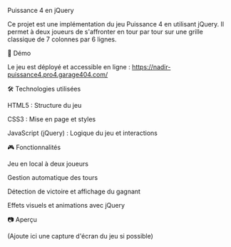 Puissance 4 en jQuery

Ce projet est une implémentation du jeu Puissance 4 en utilisant jQuery. Il permet à deux joueurs de s'affronter en tour par tour sur une grille classique de 7 colonnes par 6 lignes.

🚀 Démo

Le jeu est déployé et accessible en ligne : https://nadir-puissance4.pro4.garage404.com/

🛠 Technologies utilisées

HTML5 : Structure du jeu

CSS3 : Mise en page et styles

JavaScript (jQuery) : Logique du jeu et interactions

🎮 Fonctionnalités

Jeu en local à deux joueurs

Gestion automatique des tours

Détection de victoire et affichage du gagnant

Effets visuels et animations avec jQuery

📷 Aperçu

(Ajoute ici une capture d'écran du jeu si possible)


